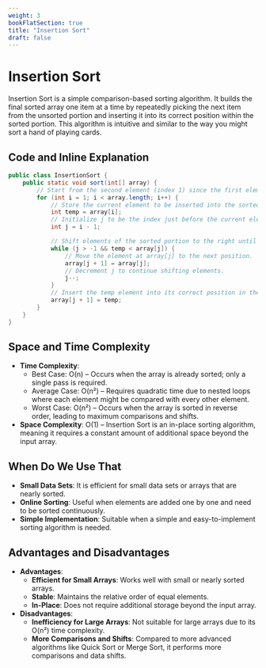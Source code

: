 ```yaml
---
weight: 3
bookFlatSection: true
title: "Insertion Sort"
draft: false
---
```

# Insertion Sort

Insertion Sort is a simple comparison-based sorting algorithm. It builds the final sorted array one item at a time by repeatedly picking the next item from the unsorted portion and inserting it into its correct position within the sorted portion. This algorithm is intuitive and similar to the way you might sort a hand of playing cards.

## Code and Inline Explanation
```java
public class InsertionSort {
    public static void sort(int[] array) {
        // Start from the second element (index 1) since the first element (index 0) is trivially sorted.
        for (int i = 1; i < array.length; i++) {
            // Store the current element to be inserted into the sorted portion.
            int temp = array[i];
            // Initialize j to be the index just before the current element.
            int j = i - 1;

            // Shift elements of the sorted portion to the right until the correct position for temp is found.
            while (j > -1 && temp < array[j]) {
                // Move the element at array[j] to the next position.
                array[j + 1] = array[j];
                // Decrement j to continue shifting elements.
                j--;
            }
            // Insert the temp element into its correct position in the sorted portion.
            array[j + 1] = temp;
        }
    }
}
```
## Space and Time Complexity

- **Time Complexity**:
  - Best Case: O(n) – Occurs when the array is already sorted; only a single pass is required.
  - Average Case: O(n²) – Requires quadratic time due to nested loops where each element might be compared with every other element.
  - Worst Case: O(n²) – Occurs when the array is sorted in reverse order, leading to maximum comparisons and shifts.
- **Space Complexity**: O(1) – Insertion Sort is an in-place sorting algorithm, meaning it requires a constant amount of additional space beyond the input array.

## When Do We Use That

- **Small Data Sets**: It is efficient for small data sets or arrays that are nearly sorted.
- **Online Sorting**: Useful when elements are added one by one and need to be sorted continuously.
- **Simple Implementation**: Suitable when a simple and easy-to-implement sorting algorithm is needed.

## Advantages and Disadvantages

- **Advantages**:
  - **Efficient for Small Arrays**: Works well with small or nearly sorted arrays.
  - **Stable**: Maintains the relative order of equal elements.
  - **In-Place**: Does not require additional storage beyond the input array.
- **Disadvantages**:
  - **Inefficiency for Large Arrays**: Not suitable for large arrays due to its O(n²) time complexity.
  - **More Comparisons and Shifts**: Compared to more advanced algorithms like Quick Sort or Merge Sort, it performs more comparisons and data shifts.
